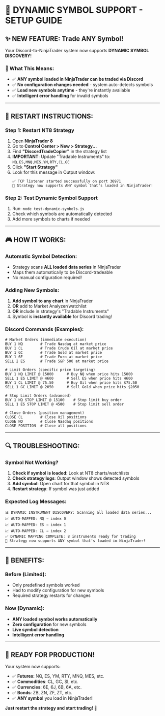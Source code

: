 # 🚀 DYNAMIC SYMBOL SUPPORT - SETUP GUIDE

## ✨ NEW FEATURE: Trade ANY Symbol!

Your Discord-to-NinjaTrader system now supports **DYNAMIC SYMBOL DISCOVERY**!

### 🎯 What This Means:
- ✅ **ANY symbol loaded in NinjaTrader can be traded via Discord**
- ✅ **No configuration changes needed** - system auto-detects symbols
- ✅ **Load new symbols anytime** - they're instantly available
- ✅ **Intelligent error handling** for invalid symbols

---

## 🔧 RESTART INSTRUCTIONS:

### Step 1: Restart NT8 Strategy
1. Open **NinjaTrader 8**
2. Go to **Control Center > New > Strategy...**
3. Find **"DiscordTradeCopier"** in the strategy list
4. **IMPORTANT**: Update "Tradable Instruments" to: `NQ,ES,MNQ,MES,YM,RTY,CL,GC`
5. Click **"Start Strategy"**
6. Look for this message in Output window:
   ```
   ✅ TCP listener started successfully on port 36971
   🎯 Strategy now supports ANY symbol that's loaded in NinjaTrader!
   ```

### Step 2: Test Dynamic Symbol Support
1. Run: `node test-dynamic-symbols.js`
2. Check which symbols are automatically detected
3. Add more symbols to charts if needed

---

## 🎮 HOW IT WORKS:

### Automatic Symbol Detection:
- Strategy scans **ALL loaded data series** in NinjaTrader
- Maps them automatically to be Discord-tradeable
- No manual configuration required!

### Adding New Symbols:
1. **Add symbol to any chart** in NinjaTrader
2. **OR** add to Market Analyzer/watchlist
3. **OR** include in strategy's "Tradable Instruments"
4. Symbol is **instantly available** for Discord trading!

### Discord Commands (Examples):
```
# Market Orders (immediate execution)
BUY 1 NQ        # Trade Nasdaq at market price
BUY 1 CL        # Trade Crude Oil at market price
BUY 1 GC        # Trade Gold at market price
BUY 1 6E        # Trade Euro at market price
SELL 2 ES       # Trade S&P 500 at market price

# Limit Orders (specific price targeting)
BUY 1 NQ LIMIT @ 15000      # Buy NQ when price hits 15000
SELL 1 ES LIMIT @ 4600      # Sell ES when price hits 4600
BUY 1 CL LIMIT @ 75.50      # Buy Oil when price hits $75.50
SELL 1 GC LIMIT @ 2050      # Sell Gold when price hits $2050

# Stop Limit Orders (advanced)
BUY 1 NQ STOP LIMIT @ 15100    # Stop limit buy order
SELL 1 ES STOP LIMIT @ 4500    # Stop limit sell order

# Close Orders (position management)
CLOSE CL        # Close Oil positions
CLOSE NQ        # Close Nasdaq positions
CLOSE POSITION  # Close all positions
```

---

## 🔍 TROUBLESHOOTING:

### Symbol Not Working?
1. **Check if symbol is loaded**: Look at NT8 charts/watchlists
2. **Check strategy logs**: Output window shows detected symbols
3. **Add symbol**: Open chart for that symbol in NT8
4. **Restart strategy**: If symbol was just added

### Expected Log Messages:
```
📊 DYNAMIC INSTRUMENT DISCOVERY: Scanning all loaded data series...
📈 AUTO-MAPPED: NQ → index 0
📈 AUTO-MAPPED: ES → index 1
📈 AUTO-MAPPED: CL → index 2
✅ DYNAMIC MAPPING COMPLETE: 8 instruments ready for trading
🎯 Strategy now supports ANY symbol that's loaded in NinjaTrader!
```

---

## 🎉 BENEFITS:

### Before (Limited):
- Only predefined symbols worked
- Had to modify configuration for new symbols
- Required strategy restarts for changes

### Now (Dynamic):
- **ANY loaded symbol works automatically**
- **Zero configuration** for new symbols
- **Live symbol detection**
- **Intelligent error handling**

---

## 🚀 READY FOR PRODUCTION!

Your system now supports:
- ✅ **Futures**: NQ, ES, YM, RTY, MNQ, MES, etc.
- ✅ **Commodities**: CL, GC, SI, etc.
- ✅ **Currencies**: 6E, 6J, 6B, 6A, etc.
- ✅ **Bonds**: ZB, ZN, ZF, ZT, etc.
- ✅ **ANY symbol** you load in NinjaTrader!

**Just restart the strategy and start trading! 🎯**
